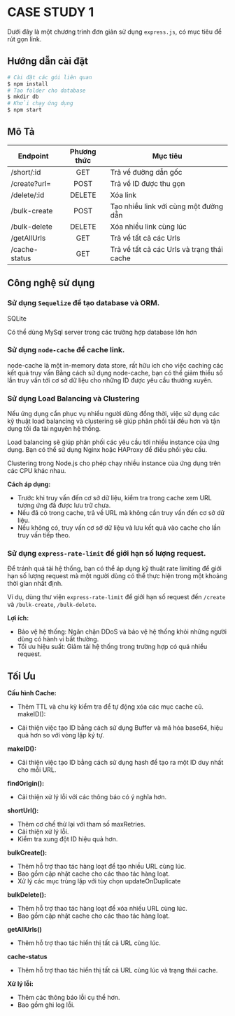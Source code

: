 # CASE STUDY 1
Dưới đây là một chương trình đơn giản sử dụng `express.js`, có mục tiêu để rút gọn link. 

## Hướng dẫn cài đặt
```sh
# Cài đặt các gói liên quan
$ npm install
# Tạo folder cho database
$ mkdir db
# Khởi chạy ứng dụng
$ npm start
```

## Mô Tả
| Endpoint | Phương thức | Mục tiêu
|--|:--:|--|
| /short/:id | GET | Trả về đường dẫn gốc
| /create?url= | POST | Trả về ID được thu gọn
| /delete/:id | DELETE | Xóa link
| /bulk-create | POST | Tạo nhiều link với cùng một đường dẫn
| /bulk-delete | DELETE | Xóa nhiều link cùng lúc
| /getAllUrls  | GET |  Trả về tất cả các Urls
| /cache-status  | GET |  Trả về tất cả các Urls và trạng thái cache




## Công nghệ sử dụng

### Sử dụng `Sequelize` để tạo database và ORM.

SQLite 

Có thể dùng MySql server trong các trường hợp database lớn hơn

### Sử dụng `node-cache` để cache link.

node-cache là một in-memory data store, rất hữu ích cho việc caching các kết quả truy vấn Bằng cách sử dụng node-cache, bạn có thể giảm thiểu số lần truy vấn tới cơ sở dữ liệu cho những ID được yêu cầu thường xuyên.

### Sử dụng Load Balancing và Clustering

Nếu ứng dụng cần phục vụ nhiều người dùng đồng thời, việc sử dụng các kỹ thuật load balancing và clustering sẽ giúp phân phối tải đều hơn và tận dụng tối đa tài nguyên hệ thống.

Load balancing sẽ giúp phân phối các yêu cầu tới nhiều instance của ứng dụng. Bạn có thể sử dụng Nginx hoặc HAProxy để điều phối yêu cầu.

Clustering trong Node.js cho phép chạy nhiều instance của ứng dụng trên các CPU khác nhau.

**Cách áp dụng:**

- Trước khi truy vấn đến cơ sở dữ liệu, kiểm tra trong cache xem URL tương ứng đã được lưu trữ chưa.
- Nếu đã có trong cache, trả về URL mà không cần truy vấn đến cơ sở dữ liệu.
- Nếu không có, truy vấn cơ sở dữ liệu và lưu kết quả vào cache cho lần truy vấn tiếp theo.

### Sử dụng `express-rate-limit` để giới hạn số lượng request.

Để tránh quá tải hệ thống, bạn có thể áp dụng kỹ thuật rate limiting để giới hạn số lượng request mà một người dùng có thể thực hiện trong một khoảng thời gian nhất định.

Ví dụ, dùng thư viện `express-rate-limit` để giới hạn số request đến `/create` và `/bulk-create`, `/bulk-delete`.

**Lợi ích:**

- Bảo vệ hệ thống: Ngăn chặn DDoS và bảo vệ hệ thống khỏi những người dùng có hành vi bất thường.
- Tối ưu hiệu suất: Giảm tải hệ thống trong trường hợp có quá nhiều request.

## Tối Ưu 

**Cấu hình Cache:**

- Thêm TTL và chu kỳ kiểm tra để tự động xóa các mục cache cũ.
makeID():

- Cải thiện việc tạo ID bằng cách sử dụng Buffer và mã hóa base64, hiệu quả hơn so với vòng lặp ký tự.

**makeID():**

- Cải thiện việc tạo ID bằng cách sử dụng hash để tạo ra một ID duy nhất cho mỗi URL.

**findOrigin():**


- Cải thiện xử lý lỗi với các thông báo có ý nghĩa hơn.

**shortUrl():**

- Thêm cơ chế thử lại với tham số maxRetries.
- Cải thiện xử lý lỗi.
- Kiểm tra xung đột ID hiệu quả hơn.

**bulkCreate():**

- Thêm hỗ trợ thao tác hàng loạt để tạo nhiều URL cùng lúc.
- Bao gồm cập nhật cache cho các thao tác hàng loạt.
- Xử lý các mục trùng lặp với tùy chọn updateOnDuplicate

**bulkDelete():**

- Thêm hỗ trợ thao tác hàng loạt để xóa nhiều URL cùng lúc.
- Bao gồm cập nhật cache cho các thao tác hàng loạt.

**getAllUrls()**

- Thêm hỗ trợ thao tác hiển thị tất cả URL cùng lúc.

**cache-status**

- Thêm hỗ trợ thao tác hiển thị tất cả URL cùng lúc và trạng thái cache.

**Xử lý lỗi:**

- Thêm các thông báo lỗi cụ thể hơn.
- Bao gồm ghi log lỗi.
